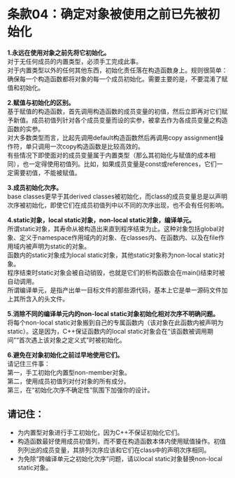 # 条款04：确定对象被使用之前已先被初始化

**1.永远在使用对象之前先将它初始化。**<br>
对于无任何成员的内置类型，必须手工完成此事。<br>
对于内置类型以外的任何其他东西，初始化责任落在构造函数身上。规则很简单：确保每一个构造函数都将对象的每一个成员初始化。需要主要的是，不要混淆了赋值和初始化。

**2.赋值与初始化的区别。**<br>
基于赋值的构造函数，首先调用构造函数的成员变量的初值，然后立即再对它们赋予新值。成员初值列针对各个成员变量而设的实参，被拿去作为各成员变量之构造函数的实参。<br>
对大多数类型而言，比起先调用default构造函数然后再调用copy assignment操作符，单只调用一次copy构造函数是比较高效的。<br>
有些情况下即使面对的成员变量属于内置类型（那么其初始化与赋值的成本相同），也一定得使用初值列。比如，如果成员变量是const或references，它们一定需要初值，不能被赋值。

**3.成员初始化次序。**<br>
base classes更早于其derived classes被初始化，而class的成员变量总是以声明次序被初始化，即使它们在成员初值列中以不同的次序出现，也不会有任何影响。

**4.static对象，local static对象，non-local static对象，编译单元。**<br>
所谓static对象，其寿命从被构造出来直到程序结束为止。这种对象包括global对象、定义于namespace作用域内的对象、在classes内、在函数内、以及在file作用域内被声明为static的对象。<br>
函数内的static对象成为local static对象，其他static对象称为non-local static对象。<br>
程序结束时static对象会被自动销毁，也就是它们的析构函数会在main()结束时被自动调用。<br>
所谓编译单元，是指产出单一目标文件的那些源代码，基本上它是单一源码文件加上其所含入的头文件。

**5.消除不同的编译单元内的non-local static对象初始化相对次序不明确问题。**<br>
将每个non-local static对象搬到自己的专属函数内（该对象在此函数内被声明为static）。这是因为，C++保证函数内的local static对象会在“该函数被调用期间”“首次遇上该对象之定义式”时被初始化。

**6.避免在对象初始化之前过早地使用它们。**<br>
请记住三件事：<br>
第一，手工初始化内置型non-member对象。<br>
第二，使用成员初值列对付对象的所有成分。<br>
第三，在“初始化次序不确定性”氛围下加强你的设计。

## 请记住：
* 为内置型对象进行手工初始化，因为C++不保证初始化它们。
* 构造函数最好使用成员初值列，而不要在构造函数本体内使用赋值操作。初值列列出的成员变量，其排列次序应该和它们在class中的声明次序相同。
* 为免除“跨编译单元之初始化次序”问题，请以local static对象替换non-local static对象。
